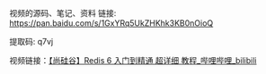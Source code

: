 视频的源码、笔记、资料
链接: https://pan.baidu.com/s/1GxYRq5UkZHKhk3KB0nOioQ

 提取码: q7vj 



视频链接：[【尚硅谷】Redis 6 入门到精通 超详细 教程_哔哩哔哩_bilibili](https://www.bilibili.com/video/BV1Rv41177Af?p=26&spm_id_from=pageDriver)
